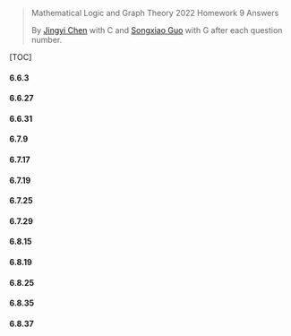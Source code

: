 >Mathematical Logic and Graph Theory 2022 Homework 9 Answers
>
>By [Jingyi Chen](chenjingyi071@mail.ustc.edu.cn) with C and [Songxiao Guo](logname@mail.ustc.edu.cn) with G after each question number.

[TOC]

#### 6.6.3

#### 6.6.27

#### 6.6.31

#### 6.7.9

#### 6.7.17

#### 6.7.19

#### 6.7.25

#### 6.7.29

#### 6.8.15

#### 6.8.19

#### 6.8.25

#### 6.8.35

#### 6.8.37